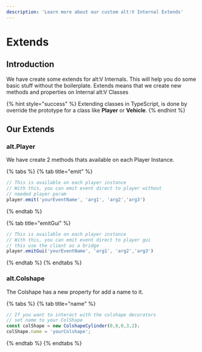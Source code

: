```yaml
---
description: 'Learn more about our custom alt:V Internal Extends'
---
```


# Extends

## Introduction

We have create some extends for alt:V Internals. This will help you do some basic stuff without the boilerplate. Extends means that we create new methods and properties on Internal alt:V Classes

{% hint style="success" %}
Extending classes in TypeScript, is done by override the prototype for a class like **Player** or **Vehicle**.
{% endhint %}

## Our Extends

### alt.Player

We have create 2 methods thats available on each Player Instance.

{% tabs %}
{% tab title="emit" %}
```typescript
// This is available on each player instance
// With this, you can emit event direct to player without
// needed player param
player.emit('yourEventName', 'arg1', 'arg2','arg3')
```
{% endtab %}

{% tab title="emitGui" %}
```typescript
// This is available on each player instance
// With this, you can emit event direct to player gui
// this use the client as a bridge
player.emitGui('yourEventName', 'arg1', 'arg2','arg3')
```
{% endtab %}
{% endtabs %}

### alt.Colshape

The Colshape has a new property for add a name to it.

{% tabs %}
{% tab title="name" %}
```typescript
// If you want to interact with the colshape decorators
// set name to your ColShape
const colShape = new ColshapeCylinder(0,0,0,3,2);
colShape.name = 'yourColshape';
```
{% endtab %}
{% endtabs %}

